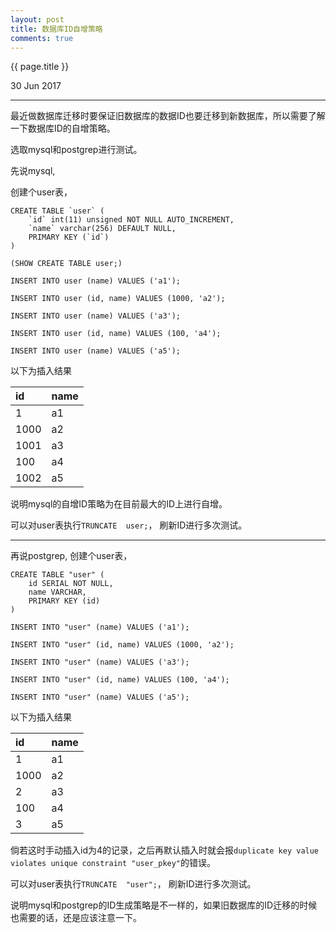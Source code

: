 ```yaml
---
layout: post
title: 数据库ID自增策略
comments: true
---
```


{{ page.title }}
<p class="meta">30 Jun 2017</p>
<hr>

最近做数据库迁移时要保证旧数据库的数据ID也要迁移到新数据库，所以需要了解一下数据库ID的自增策略。

选取mysql和postgrep进行测试。

先说mysql,

创建个user表，

```
CREATE TABLE `user` (
  	`id` int(11) unsigned NOT NULL AUTO_INCREMENT,
  	`name` varchar(256) DEFAULT NULL,
  	PRIMARY KEY (`id`)
)

(SHOW CREATE TABLE user;)

INSERT INTO user (name) VALUES ('a1');

INSERT INTO user (id, name) VALUES (1000, 'a2');

INSERT INTO user (name) VALUES ('a3');

INSERT INTO user (id, name) VALUES (100, 'a4');

INSERT INTO user (name) VALUES ('a5');
```

以下为插入结果

| id | name |
| :----------| :------|
| 1    | a1 |
| 1000 | a2 |
| 1001 | a3 |
| 100  | a4 |
| 1002 | a5 |

说明mysql的自增ID策略为在目前最大的ID上进行自增。

可以对user表执行```TRUNCATE  user;```， 刷新ID进行多次测试。

***

再说postgrep,
创建个user表，

```
CREATE TABLE "user" (
	id SERIAL NOT NULL,
	name VARCHAR,
	PRIMARY KEY (id)
)

INSERT INTO "user" (name) VALUES ('a1');

INSERT INTO "user" (id, name) VALUES (1000, 'a2');

INSERT INTO "user" (name) VALUES ('a3');

INSERT INTO "user" (id, name) VALUES (100, 'a4');

INSERT INTO "user" (name) VALUES ('a5');
```

以下为插入结果

| id | name |
| :----------| :------|
| 1   | a1 |
| 1000 | a2 |
| 2    | a3 |
| 100    | a4 |
| 3    | a5 |


倘若这时手动插入id为4的记录，之后再默认插入时就会报```duplicate key value violates unique constraint "user_pkey"```的错误。

可以对user表执行```TRUNCATE  "user";```， 刷新ID进行多次测试。

说明mysql和postgrep的ID生成策略是不一样的，如果旧数据库的ID迁移的时候也需要的话，还是应该注意一下。


